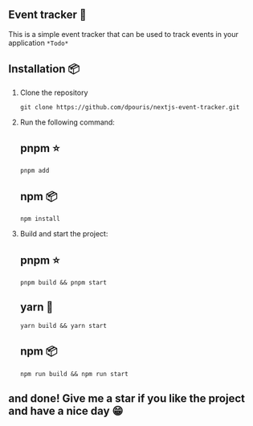 ## Event tracker 🥳

This is a simple event tracker that can be used to track events in your application `*Todo*`

## Installation 📦

1. Clone the repository

   ```
   git clone https://github.com/dpouris/nextjs-event-tracker.git
   ```

2. Run the following command:

   ## pnpm ⭐️

   ```
   pnpm add
   ```

   ## npm 📦

   ```
   npm install
   ```

3. Build and start the project:

   ## pnpm ⭐️

   ```
   pnpm build && pnpm start
   ```

   ## yarn 🧶

   ```
   yarn build && yarn start
   ```

   ## npm 📦

   ```
   npm run build && npm run start
   ```

## and done! Give me a star if you like the project and have a nice day 😁
